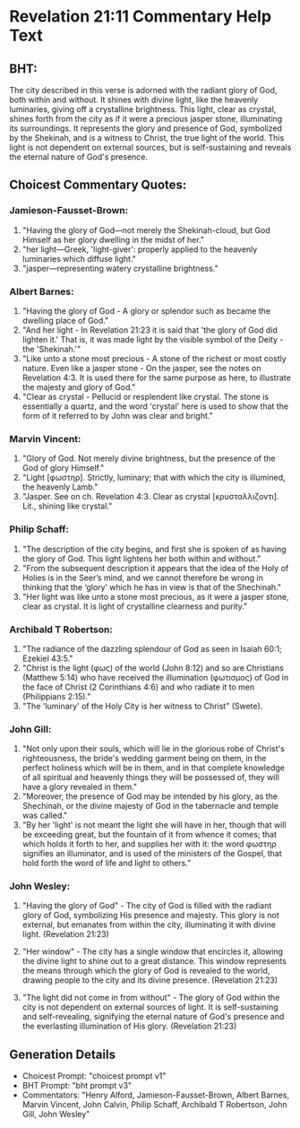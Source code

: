 # Revelation 21:11 Commentary Help Text

## BHT:
The city described in this verse is adorned with the radiant glory of God, both within and without. It shines with divine light, like the heavenly luminaries, giving off a crystalline brightness. This light, clear as crystal, shines forth from the city as if it were a precious jasper stone, illuminating its surroundings. It represents the glory and presence of God, symbolized by the Shekinah, and is a witness to Christ, the true light of the world. This light is not dependent on external sources, but is self-sustaining and reveals the eternal nature of God's presence.

## Choicest Commentary Quotes:
### Jamieson-Fausset-Brown:
1. "Having the glory of God—not merely the Shekinah-cloud, but God Himself as her glory dwelling in the midst of her."
2. "her light—Greek, 'light-giver': properly applied to the heavenly luminaries which diffuse light."
3. "jasper—representing watery crystalline brightness."

### Albert Barnes:
1. "Having the glory of God - A glory or splendor such as became the dwelling place of God."
2. "And her light - In Revelation 21:23 it is said that 'the glory of God did lighten it.' That is, it was made light by the visible symbol of the Deity - the 'Shekinah.'"
3. "Like unto a stone most precious - A stone of the richest or most costly nature. Even like a jasper stone - On the jasper, see the notes on Revelation 4:3. It is used there for the same purpose as here, to illustrate the majesty and glory of God."
4. "Clear as crystal - Pellucid or resplendent like crystal. The stone is essentially a quartz, and the word 'crystal' here is used to show that the form of it referred to by John was clear and bright."

### Marvin Vincent:
1. "Glory of God. Not merely divine brightness, but the presence of the God of glory Himself."
2. "Light [φωστηρ]. Strictly, luminary; that with which the city is illumined, the heavenly Lamb."
3. "Jasper. See on ch. Revelation 4:3. Clear as crystal [κρυσταλλιζοντι]. Lit., shining like crystal."

### Philip Schaff:
1. "The description of the city begins, and first she is spoken of as having the glory of God. This light lightens her both within and without."
2. "From the subsequent description it appears that the idea of the Holy of Holies is in the Seer’s mind, and we cannot therefore be wrong in thinking that the ‘glory’ which he has in view is that of the Shechinah."
3. "Her light was like unto a stone most precious, as it were a jasper stone, clear as crystal. It is light of crystalline clearness and purity."

### Archibald T Robertson:
1. "The radiance of the dazzling splendour of God as seen in Isaiah 60:1; Ezekiel 43:5."
2. "Christ is the light (φως) of the world (John 8:12) and so are Christians (Matthew 5:14) who have received the illumination (φωτισμος) of God in the face of Christ (2 Corinthians 4:6) and who radiate it to men (Philippians 2:15)."
3. "The 'luminary' of the Holy City is her witness to Christ" (Swete).

### John Gill:
1. "Not only upon their souls, which will lie in the glorious robe of Christ's righteousness, the bride's wedding garment being on them, in the perfect holiness which will be in them, and in that complete knowledge of all spiritual and heavenly things they will be possessed of, they will have a glory revealed in them."
2. "Moreover, the presence of God may be intended by his glory, as the Shechinah, or the divine majesty of God in the tabernacle and temple was called."
3. "By her 'light' is not meant the light she will have in her, though that will be exceeding great, but the fountain of it from whence it comes; that which holds it forth to her, and supplies her with it: the word φωστηρ signifies an illuminator, and is used of the ministers of the Gospel, that hold forth the word of life and light to others."

### John Wesley:
1. "Having the glory of God" - The city of God is filled with the radiant glory of God, symbolizing His presence and majesty. This glory is not external, but emanates from within the city, illuminating it with divine light. (Revelation 21:23)

2. "Her window" - The city has a single window that encircles it, allowing the divine light to shine out to a great distance. This window represents the means through which the glory of God is revealed to the world, drawing people to the city and its divine presence. (Revelation 21:23)

3. "The light did not come in from without" - The glory of God within the city is not dependent on external sources of light. It is self-sustaining and self-revealing, signifying the eternal nature of God's presence and the everlasting illumination of His glory. (Revelation 21:23)


## Generation Details
- Choicest Prompt: "choicest prompt v1"
- BHT Prompt: "bht prompt v3"
- Commentators: "Henry Alford, Jamieson-Fausset-Brown, Albert Barnes, Marvin Vincent, John Calvin, Philip Schaff, Archibald T Robertson, John Gill, John Wesley"
